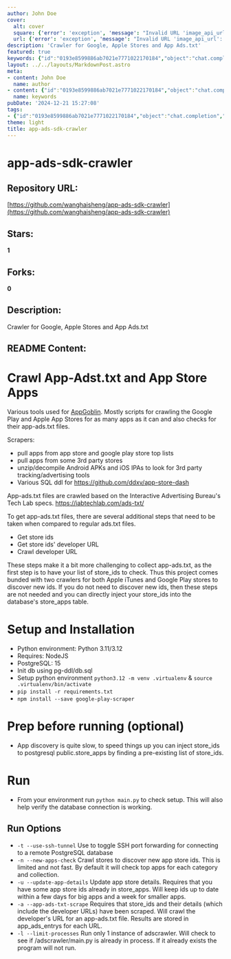 ```yaml
---
author: John Doe
cover:
  alt: cover
  square: {'error': 'exception', 'message': "Invalid URL 'image_api_url': No scheme supplied. Perhaps you meant https://image_api_url?"}
  url: {'error': 'exception', 'message': "Invalid URL 'image_api_url': No scheme supplied. Perhaps you meant https://image_api_url?"}
description: 'Crawler for Google, Apple Stores and App Ads.txt'
featured: true
keywords: {"id":"0193e8599886ab7021e7771022170184","object":"chat.completion","created":1734770006,"model":"Qwen/Qwen2.5-7B-Instruct","choices":[{"index":0,"message":{"role":"assistant","content":"### Keywords:\n- app-ads-sdk-crawler\n- crawler\n- Google Play Store\n- Apple App Store\n- App Ads.txt\n- app-ads.txt\n- app scraping\n- app discovery\n- app store top lists\n- 3rd party tracking/advertising tools\n- SQL ddl\n- Interactive Advertising Bureau\n- Tech Lab\n- PostgreSQL\n- Python\n- NodeJS\n- SSH port forwarding\n- remote PostgreSQL database\n- update app details\n- app-ads-txt scraping\n\n### Tags:\n- #Scraper\n- #GooglePlay\n- #AppleAppStore\n- #AppDiscovery\n- #AdTracking\n- #CrawlerTool\n- #SQL\n- #Python\n- #NodeJS\n- #DatabaseManagement\n- #AppAnalytics\n- #AdVerification"},"finish_reason":"stop"}],"usage":{"prompt_tokens":714,"completion_tokens":166,"total_tokens":880},"system_fingerprint":""}
layout: ../../layouts/MarkdownPost.astro
meta:
- content: John Doe
  name: author
- content: {"id":"0193e8599886ab7021e7771022170184","object":"chat.completion","created":1734770006,"model":"Qwen/Qwen2.5-7B-Instruct","choices":[{"index":0,"message":{"role":"assistant","content":"### Keywords:\n- app-ads-sdk-crawler\n- crawler\n- Google Play Store\n- Apple App Store\n- App Ads.txt\n- app-ads.txt\n- app scraping\n- app discovery\n- app store top lists\n- 3rd party tracking/advertising tools\n- SQL ddl\n- Interactive Advertising Bureau\n- Tech Lab\n- PostgreSQL\n- Python\n- NodeJS\n- SSH port forwarding\n- remote PostgreSQL database\n- update app details\n- app-ads-txt scraping\n\n### Tags:\n- #Scraper\n- #GooglePlay\n- #AppleAppStore\n- #AppDiscovery\n- #AdTracking\n- #CrawlerTool\n- #SQL\n- #Python\n- #NodeJS\n- #DatabaseManagement\n- #AppAnalytics\n- #AdVerification"},"finish_reason":"stop"}],"usage":{"prompt_tokens":714,"completion_tokens":166,"total_tokens":880},"system_fingerprint":""}
  name: keywords
pubDate: '2024-12-21 15:27:08'
tags:
- {"id":"0193e8599886ab7021e7771022170184","object":"chat.completion","created":1734770006,"model":"Qwen/Qwen2.5-7B-Instruct","choices":[{"index":0,"message":{"role":"assistant","content":"### Keywords:\n- app-ads-sdk-crawler\n- crawler\n- Google Play Store\n- Apple App Store\n- App Ads.txt\n- app-ads.txt\n- app scraping\n- app discovery\n- app store top lists\n- 3rd party tracking/advertising tools\n- SQL ddl\n- Interactive Advertising Bureau\n- Tech Lab\n- PostgreSQL\n- Python\n- NodeJS\n- SSH port forwarding\n- remote PostgreSQL database\n- update app details\n- app-ads-txt scraping\n\n### Tags:\n- #Scraper\n- #GooglePlay\n- #AppleAppStore\n- #AppDiscovery\n- #AdTracking\n- #CrawlerTool\n- #SQL\n- #Python\n- #NodeJS\n- #DatabaseManagement\n- #AppAnalytics\n- #AdVerification"},"finish_reason":"stop"}],"usage":{"prompt_tokens":714,"completion_tokens":166,"total_tokens":880},"system_fingerprint":""}
theme: light
title: app-ads-sdk-crawler
---
```


# app-ads-sdk-crawler

## Repository URL: 
[https://github.com/wanghaisheng/app-ads-sdk-crawler](https://github.com/wanghaisheng/app-ads-sdk-crawler)

## Stars: 
**1**

## Forks: 
**0**

## Description: 
Crawler for Google, Apple Stores and App Ads.txt

## README Content: 
# Crawl App-Adst.txt and App Store Apps

Various tools used for [AppGoblin](https://appgoblin.info). Mostly scripts for crawling the Google Play and Apple App Stores for as many apps as it can and also checks for their app-ads.txt files. 

Scrapers:
 - pull apps from app store and google play store top lists
 - pull apps from some 3rd party stores
 - unzip/decompile Android APKs and iOS IPAs to look for 3rd party tracking/advertising tools
 - Various SQL ddl for https://github.com/ddxv/app-store-dash

App-ads.txt files are crawled based on the Interactive Advertising Bureau's Tech Lab specs. https://iabtechlab.com/ads-txt/



To get app-ads.txt files, there are several additional steps that need to be taken when compared to regular ads.txt files.
 - Get store ids
 - Get store ids' developer URL
 - Crawl developer URL

These steps make it a bit more challenging to collect app-ads.txt, as the first step is to have your list of store_ids to check. Thus this project comes bunded with two crawlers for both Apple iTunes and Google Play stores to discover new ids. If you do not need to discover new ids, then these steps are not needed and you can directly inject your store_ids into the database's store_apps table.

# Setup and Installation
 - Python environment: Python 3.11/3.12
 - Requires: NodeJS
 - PostgreSQL: 15
 - Init db using pg-ddl/db.sql
 - Setup python environment `python3.12 -m venv .virtualenv` & `source .virtualenv/bin/activate`
 - `pip install -r requirements.txt`
 - `npm install --save google-play-scraper`


# Prep before running (optional)
 - App discovery is quite slow, to speed things up you can inject store_ids to postgresql public.store_apps by finding a pre-existing list of store_ids.

# Run
 - From your environment run `python main.py` to check setup. This will also help verify the database connection is working.

## Run Options
 - `-t --use-ssh-tunnel` Use to toggle SSH port forwarding for connecting to a remote PostgreSQL database
 - `-n --new-apps-check` Crawl stores to discover new app store ids. This is limited and not fast. By default it will check top apps for each category and collection.
 - `-u --update-app-details` Update app store details. Requires that you have some app store ids already in store_apps. Will keep ids up to date within a few days for big apps and a week for smaller apps.
 - `-a --app-ads-txt-scrape` Requires that store_ids and their details (which include the developer URLs) have been scraped. Will crawl the developer's URL for an app-ads.txt file. Results are stored in app_ads_entrys for each URL.
 - `-l --limit-processes` Run only 1 instance of adscrawler. Will check to see if /adscrawler/main.py is already in process. If it already exists the program will not run. 

